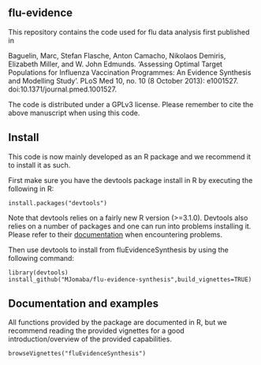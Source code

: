 ## flu-evidence

This repository contains the code used for flu data analysis first published in

Baguelin, Marc, Stefan Flasche, Anton Camacho, Nikolaos Demiris, Elizabeth Miller, and W. John Edmunds. ‘Assessing Optimal Target Populations for Influenza Vaccination Programmes: An Evidence Synthesis and Modelling Study’. PLoS Med 10, no. 10 (8 October 2013): e1001527. doi:10.1371/journal.pmed.1001527.

The code is distributed under a GPLv3 license. Please remember to cite the above manuscript when using this code.

## Install

This code is now mainly developed as an R package and we recommend it to install it as such.

First make sure you have the devtools package install in R by executing the following in R:

```{r}
install.packages("devtools")
```

Note that devtools relies on a fairly new R version (>=3.1.0). Devtools also relies on a number of packages and one can run into problems installing it. Please refer to their [documentation](https://github.com/hadley/devtools) when encountering problems.

Then use devtools to install from fluEvidenceSynthesis by using the following command:

```{r}
library(devtools)
install_github("MJomaba/flu-evidence-synthesis",build_vignettes=TRUE)
```

## Documentation and examples

All functions provided by the package are documented in R, but we recommend reading the provided vignettes for a good introduction/overview of the provided capabilities.

```{r}
browseVignettes("fluEvidenceSynthesis")
```
